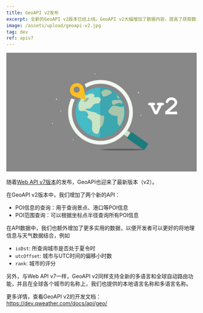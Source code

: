 ```yaml
---
title: GeoAPI v2发布
excerpt: 全新的GeoAPI v2版本已经上线。GeoAPI v2大幅增加了数据内容，提高了获取数据的灵活性，简化了层级并拥有一切可能的扩展性。
image: /assets/upload/geoapi-v2.jpg
tag: dev
ref: apiv7
---
```


![GeoAPI v2](/assets/upload/geoapi-v2.jpg)

随着[Web API v7版本](/post/webapi-v7-released/)的发布，GeoAPI也迎来了最新版本（v2）。

在GeoAPI v2版本中，我们增加了两个新的API：

- POI信息的查询：用于查询景点、港口等POI信息
- POI范围查询：可以根据坐标点半径查询所有POI信息

在API数据中，我们也额外增加了更多实用的数据，以便开发者可以更好的将地理信息与天气数据结合，例如

- `isDst`: 所查询城市是否处于夏令时
- `utcOffset`: 城市与UTC时间的偏移小时数 
- `rank`: 城市的评分

另外，与Web API v7一样，GeoAPI v2同样支持全新的多语言和全球自动路由功能，并且在全球各个城市的名称上，我们也提供的本地语言名称和多语言名称。

更多详情，查看GeoAPI v2的开发文档：<https://dev.qweather.com/docs/api/geo/>
